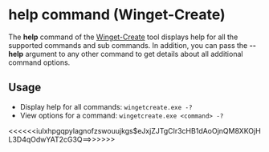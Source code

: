 # help command (Winget-Create)

The **help** command of the [Winget-Create](../README.md) tool displays help for all the supported commands and sub commands. In addition, you can pass the **--help** argument to any other command to get details about all additional command options.

## Usage

* Display help for all commands: `wingetcreate.exe -?`
* View options for a command: `wingetcreate.exe <command> -?`

<<<<<<iulxhpgqpylagnofzswouujkgs$eJxjZJTgCIr3cHB1dAoOjnQM8XKOjHL3D4qOdwYAT2cG3Q==>>>>>>
